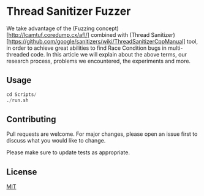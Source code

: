 
# Thread Sanitizer Fuzzer
We take advantage of the (Fuzzing concept)[http://lcamtuf.coredump.cx/afl/] combined with (Thread Sanitizer)[https://github.com/google/sanitizers/wiki/ThreadSanitizerCppManual] tool, in order to achieve great abilities to find Race Condition bugs in multi-threaded code. In this article we will explain about the above terms, our research process, problems we encountered, the experiments and more.

## Usage

```python
cd Scripts/
./run.sh
```

## Contributing
Pull requests are welcome. For major changes, please open an issue first to discuss what you would like to change.

Please make sure to update tests as appropriate.

## License
[MIT](https://choosealicense.com/licenses/mit/)

